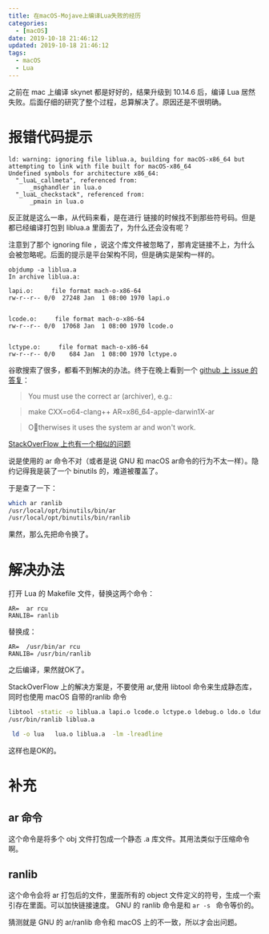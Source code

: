 ```yaml
---
title: 在macOS-Mojave上编译Lua失败的经历
categories:
  - [macOS]
date: 2019-10-18 21:46:12
updated: 2019-10-18 21:46:12
tags: 
  - macOS
  - Lua
---
```

之前在 mac 上编译 skynet 都是好好的，结果升级到 10.14.6 后，编译 Lua 居然失败。后面仔细的研究了整个过程，总算解决了。原因还是不很明确。
<!--more-->

# 报错代码提示

```
ld: warning: ignoring file liblua.a, building for macOS-x86_64 but attempting to link with file built for macOS-x86_64
Undefined symbols for architecture x86_64:
  "_luaL_callmeta", referenced from:
      _msghandler in lua.o
  "_luaL_checkstack", referenced from:
      _pmain in lua.o
```

反正就是这么一串，从代码来看，是在进行 链接的时候找不到那些符号码。但是都已经编译打包到 liblua.a 里面去了，为什么还会没有呢？

注意到了那个 ignoring file ，说这个库文件被忽略了，那肯定链接不上，为什么会被忽略呢。后面的提示是平台架构不同，但是确实是架构一样的。

```
objdump -a liblua.a
In archive liblua.a:

lapi.o:     file format mach-o-x86-64
rw-r--r-- 0/0  27248 Jan  1 08:00 1970 lapi.o


lcode.o:     file format mach-o-x86-64
rw-r--r-- 0/0  17068 Jan  1 08:00 1970 lcode.o


lctype.o:     file format mach-o-x86-64
rw-r--r-- 0/0    684 Jan  1 08:00 1970 lctype.o

```

谷歌搜索了很多，都看不到解决的办法。终于在晚上看到一个 [github 上 issue 的答复](https://github.com/tpoechtrager/osxcross/issues/11#issuecomment-39827659)：



>You must use the correct ar (archiver), e.g.:

>make CXX=o64-clang++ AR=x86_64-apple-darwin1X-ar

>Otherwises it uses the system ar and won't work.

[StackOverFlow 上也有一个相似的问题](https://stackoverflow.com/questions/30948807/static-library-link-issue-with-mac-os-x-symbols-not-found-for-architecture-x8)

说是使用的 ar 命令不对（或者是说 GNU 和 macOS ar命令的行为不太一样）。隐约记得我是装了一个 binutils 的，难道被覆盖了。

于是查了一下：

```sh
which ar ranlib
/usr/local/opt/binutils/bin/ar
/usr/local/opt/binutils/bin/ranlib
```

果然，那么先把命令换了。

# 解决办法

打开 Lua 的 Makefile 文件，替换这两个命令：

```
AR=  ar rcu
RANLIB= ranlib

```

替换成：

```
AR=  /usr/bin/ar rcu
RANLIB= /usr/bin/ranlib
```

之后编译，果然就OK了。


StackOverFlow 上的解决方案是，不要使用 ar,使用  libtool 命令来生成静态库，同时也使用 macOS 自带的ranlib 命令

```sh
libtool -static -o liblua.a lapi.o lcode.o lctype.o ldebug.o ldo.o ldump.o lfunc.o lgc.o llex.o lmem.o lobject.o lopcodes.o lparser.o lstate.o lstring.o ltable.o ltm.o lundump.o lvm.o lzio.o lauxlib.o lbaselib.o lbitlib.o lcorolib.o ldblib.o liolib.o lmathlib.o loslib.o lstrlib.o ltablib.o lutf8lib.o loadlib.o linit.o
/usr/bin/ranlib liblua.a

 ld -o lua   lua.o liblua.a  -lm -lreadline
```

这样也是OK的。
# 补充

## ar 命令

这个命令是将多个 obj 文件打包成一个静态 .a 库文件。其用法类似于压缩命令啊。

## ranlib   

这个命令会将 ar 打包后的文件，里面所有的 object 文件定义的符号，生成一个索引存在里面。可以加快链接速度。 GNU 的 ranlib 命令是和 `ar -s ` 命令等价的。


猜测就是 GNU 的 ar/ranlib 命令和 macOS 上的不一致，所以才会出问题。
